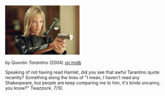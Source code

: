 <!--
.. title: Kill Bill (Vol 2)
.. slug: kill-bill-vol-2
.. date: 2007-07-22 00:25:26-05:00
.. tags: movies
.. link: 
.. description: 
.. type: text
-->


![Kill Bill Vol 2](/files/2007/07/killbill.jpg)

*by Quentin Tarantino* (2004)
[on imdb](http://imdb.com/title/tt0378194/)

Speaking of not having read Hamlet, did you see that awful Tarantino
quote recently? Something along the lines of "I mean, I haven't read any
Shakespeare, but people are keep comparing me to him, it's kinda
uncanny, you know?" Twazzock. 7/10.